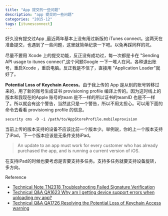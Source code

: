 ```yaml
---
title: "App 提交的一些问题"
description: "app 提交的一些问题"
categories: "2015-12"
tags: [itunesconnect]
---
```


好久没有提交过App ,最近两年基本上没有用过新版的 iTunes connect。这两天在准备提交，也遇到了一些问题，这里就简单纪录一下吧。以免再踩同样的坑。

尽量不要用 Xcode 上的提交功能，反正没有成功过，每一次都是卡在 "Sending API usage to itunes connect",这个问题Google 一下一堆人在问。各种退出账号，重启Xcode ，重启电脑。反正我是不信了，直接用 "Application Loader"就好了。

**Potential Loss of Keychain Access**。由于我上传的 App 是从别的账号转移过来的，用了新的账号生成证书 provisioning profile 编译上传的。因为这时线上的版本和我现在的Apple 账号的team 是不一样的所以证书的teamID 也是不一样了。所以就会有这个警告，当然这只是一个警告，所以不用太担心。可以用下面的命令去看看 provisioning profile 的信息。

    security cms -D -i /path/to/AppStoreProfile.mobileprovision

当前上传的版本支持的设备不应该比前一个版本少。举例说，你的上一个版本支持了iPad，下一个版本应该是无条件支持iPad。

> An update to an app must work for every customer who has already purchased the app, and is running a current version of iOS.

在支持iPad的时候也要考虑是否要支持多任务。支持多任务就要支持设备旋转，多方向。



Reference 

* [Technical Note TN2318 Troubleshooting Failed Signature Verification](https://developer.apple.com/library/ios/technotes/tn2318/_index.html#//apple_ref/doc/uid/DTS40013777-CH1-ROOTCAUSE)
* [Technical Q&A QA1623 Why am I getting device support errors when uploading my app?](https://developer.apple.com/library/ios/qa/qa1623/_index.html)
* [Technical Q&A QA1726 Resolving the Potential Loss of Keychain Access warning](https://developer.apple.com/library/ios/qa/qa1726/_index.html)




